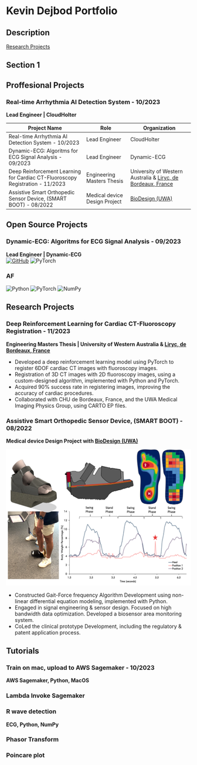 # Kevin Dejbod Portfolio

## Description



[Research Projects](research.md)


## Section 1
## Proffesional Projects
### Real-time Arrhythmia AI Detection System - 10/2023
**Lead Engineer | CloudHolter**


| Project Name | Role | Organization |
|--------------|------|--------------|
| Real-time Arrhythmia AI Detection System - 10/2023 | Lead Engineer | CloudHolter |
| Dynamic-ECG: Algoritms for ECG Signal Analysis - 09/2023 | Lead Engineer | Dynamic-ECG |
| Deep Reinforcement Learning for Cardiac CT-Fluoroscopy Registration - 11/2023 | Engineering Masters Thesis | University of Western Australia & [Liryc, de Bordeaux, France](https://www.ihu-liryc.fr/en/) |
| Assistive Smart Orthopedic Sensor Device, (SMART BOOT) - 08/2022 | Medical device Design Project | [BioDesign (UWA)](https://www.perthbiodesign.au) |


## Open Source Projects
### Dynamic-ECG: Algoritms for ECG Signal Analysis - 09/2023
**Lead Engineer | Dynamic-ECG** \
[![GitHub](https://img.shields.io/badge/-GitHub-181717?style=flat&logo=github)](https://github.com/Heartbeatman/dynamic_ecg)   ![PyTorch](https://img.shields.io/badge/-PyTorch-EE4C2C?style=flat&logo=pytorch&logoColor=white)

### AF
![Python](https://img.shields.io/badge/-Python-3776AB?style=flat&logo=python&logoColor=white)  ![PyTorch](https://img.shields.io/badge/-PyTorch-EE4C2C?style=flat&logo=pytorch&logoColor=white)  ![NumPy](https://img.shields.io/badge/-NumPy-013243?style=flat&logo=numpy&logoColor=white)



## Research Projects
### Deep Reinforcement Learning for Cardiac CT-Fluoroscopy Registration - 11/2023
**Engineering Masters Thesis | University of Western Australia & [Liryc, de Bordeaux, France](https://www.ihu-liryc.fr/en/)**

- Developed a deep reinforcement learning model using PyTorch to register 6DOF cardiac CT images with fluoroscopy images.
- Registration of 3D CT images with 2D fluoroscopy images, using a custom-designed algorithm, implemented with Python and PyTorch.
- Acquired 90% success rate in registering images, improving the accuracy of cardiac procedures.
- Collaborated with CHU de Bordeaux, France, and the UWA Medical Imaging Physics Group, using CARTO EP files.

### Assistive Smart Orthopedic Sensor Device, (SMART BOOT) - 08/2022
**Medical device Design Project with [BioDesign (UWA)](https://www.perthbiodesign.au)**


![alt text](assets/images/pls.png)


- Constructed Gait-Force frequency Algorithm Development using non-linear differential equation modeling, implemented with Python.
- Engaged in signal engineering & sensor design. Focused on high bandwidth data optimization. Developed a biosensor area monitoring system.
- CoLed the clinical prototype Development, including the regulatory & patent application process.




## Tutorials

### Train on mac, upload to AWS Sagemaker - 10/2023
**AWS Sagemaker, Python, MacOS**

### Lambda Invoke Sagemaker


### R wave detection
**ECG, Python, NumPy**


### Phasor Transform

### Poincare plot







